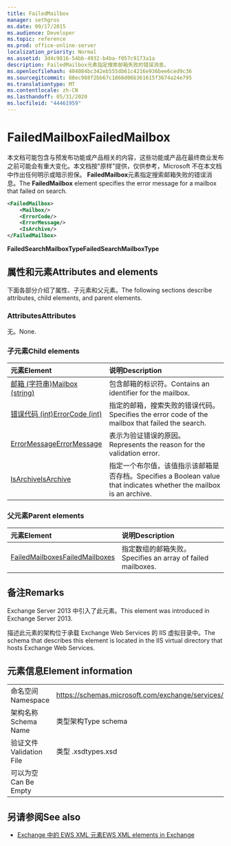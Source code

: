 ```yaml
---
title: FailedMailbox
manager: sethgros
ms.date: 09/17/2015
ms.audience: Developer
ms.topic: reference
ms.prod: office-online-server
localization_priority: Normal
ms.assetid: 3d4c9816-54bb-4932-b4ba-f057c9173a1a
description: FailedMailbox元素指定搜索邮箱失败的错误消息。
ms.openlocfilehash: 404084bc342eb555db61c4216e936bee6ced9c36
ms.sourcegitcommit: 88ec988f2bb67c1866d06b361615f3674a24e795
ms.translationtype: MT
ms.contentlocale: zh-CN
ms.lasthandoff: 05/31/2020
ms.locfileid: "44461959"
---
```

# <a name="failedmailbox"></a><span data-ttu-id="c6e41-103">FailedMailbox</span><span class="sxs-lookup"><span data-stu-id="c6e41-103">FailedMailbox</span></span>

<span data-ttu-id="c6e41-104">本文档可能包含与预发布功能或产品相关的内容，这些功能或产品在最终商业发布之前可能会有重大变化。本文档按"原样"提供，仅供参考，Microsoft 不在本文档中作出任何明示或暗示担保。 **FailedMailbox**元素指定搜索邮箱失败的错误消息。</span><span class="sxs-lookup"><span data-stu-id="c6e41-104">The **FailedMailbox** element specifies the error message for a mailbox that failed on search.</span></span> 
  
```XML
<FailedMailbox>
    <Mailbox/>
    <ErrorCode/>
    <ErrorMessage/>
    <IsArchive/>
</FailedMailbox>
```

 <span data-ttu-id="c6e41-105">**FailedSearchMailboxType**</span><span class="sxs-lookup"><span data-stu-id="c6e41-105">**FailedSearchMailboxType**</span></span>
## <a name="attributes-and-elements"></a><span data-ttu-id="c6e41-106">属性和元素</span><span class="sxs-lookup"><span data-stu-id="c6e41-106">Attributes and elements</span></span>

<span data-ttu-id="c6e41-107">下面各部分介绍了属性、子元素和父元素。</span><span class="sxs-lookup"><span data-stu-id="c6e41-107">The following sections describe attributes, child elements, and parent elements.</span></span>
  
### <a name="attributes"></a><span data-ttu-id="c6e41-108">Attributes</span><span class="sxs-lookup"><span data-stu-id="c6e41-108">Attributes</span></span>

<span data-ttu-id="c6e41-109">无。</span><span class="sxs-lookup"><span data-stu-id="c6e41-109">None.</span></span>
  
### <a name="child-elements"></a><span data-ttu-id="c6e41-110">子元素</span><span class="sxs-lookup"><span data-stu-id="c6e41-110">Child elements</span></span>

|<span data-ttu-id="c6e41-111">**元素**</span><span class="sxs-lookup"><span data-stu-id="c6e41-111">**Element**</span></span>|<span data-ttu-id="c6e41-112">**说明**</span><span class="sxs-lookup"><span data-stu-id="c6e41-112">**Description**</span></span>|
|:-----|:-----|
|[<span data-ttu-id="c6e41-113">邮箱 (字符串)</span><span class="sxs-lookup"><span data-stu-id="c6e41-113">Mailbox (string)</span></span>](mailbox-string.md) <br/> |<span data-ttu-id="c6e41-114">包含邮箱的标识符。</span><span class="sxs-lookup"><span data-stu-id="c6e41-114">Contains an identifier for the mailbox.</span></span>  <br/> |
|[<span data-ttu-id="c6e41-115">错误代码 (int)</span><span class="sxs-lookup"><span data-stu-id="c6e41-115">ErrorCode (int)</span></span>](errorcode-int.md) <br/> |<span data-ttu-id="c6e41-116">指定的邮箱，搜索失败的错误代码。</span><span class="sxs-lookup"><span data-stu-id="c6e41-116">Specifies the error code of the mailbox that failed the search.</span></span>  <br/> |
|[<span data-ttu-id="c6e41-117">ErrorMessage</span><span class="sxs-lookup"><span data-stu-id="c6e41-117">ErrorMessage</span></span>](errormessage.md) <br/> |<span data-ttu-id="c6e41-118">表示为验证错误的原因。</span><span class="sxs-lookup"><span data-stu-id="c6e41-118">Represents the reason for the validation error.</span></span>  <br/> |
|[<span data-ttu-id="c6e41-119">IsArchive</span><span class="sxs-lookup"><span data-stu-id="c6e41-119">IsArchive</span></span>](isarchive.md) <br/> |<span data-ttu-id="c6e41-120">指定一个布尔值，该值指示该邮箱是否存档。</span><span class="sxs-lookup"><span data-stu-id="c6e41-120">Specifies a Boolean value that indicates whether the mailbox is an archive.</span></span>  <br/> |
   
### <a name="parent-elements"></a><span data-ttu-id="c6e41-121">父元素</span><span class="sxs-lookup"><span data-stu-id="c6e41-121">Parent elements</span></span>

|<span data-ttu-id="c6e41-122">**元素**</span><span class="sxs-lookup"><span data-stu-id="c6e41-122">**Element**</span></span>|<span data-ttu-id="c6e41-123">**说明**</span><span class="sxs-lookup"><span data-stu-id="c6e41-123">**Description**</span></span>|
|:-----|:-----|
|[<span data-ttu-id="c6e41-124">FailedMailboxes</span><span class="sxs-lookup"><span data-stu-id="c6e41-124">FailedMailboxes</span></span>](failedmailboxes.md) <br/> |<span data-ttu-id="c6e41-125">指定数组的邮箱失败。</span><span class="sxs-lookup"><span data-stu-id="c6e41-125">Specifies an array of failed mailboxes.</span></span>  <br/> |
   
## <a name="remarks"></a><span data-ttu-id="c6e41-126">备注</span><span class="sxs-lookup"><span data-stu-id="c6e41-126">Remarks</span></span>

<span data-ttu-id="c6e41-127">Exchange Server 2013 中引入了此元素。</span><span class="sxs-lookup"><span data-stu-id="c6e41-127">This element was introduced in Exchange Server 2013.</span></span>
  
<span data-ttu-id="c6e41-128">描述此元素的架构位于承载 Exchange Web Services 的 IIS 虚拟目录中。</span><span class="sxs-lookup"><span data-stu-id="c6e41-128">The schema that describes this element is located in the IIS virtual directory that hosts Exchange Web Services.</span></span>
  
## <a name="element-information"></a><span data-ttu-id="c6e41-129">元素信息</span><span class="sxs-lookup"><span data-stu-id="c6e41-129">Element information</span></span>

|||
|:-----|:-----|
|<span data-ttu-id="c6e41-130">命名空间</span><span class="sxs-lookup"><span data-stu-id="c6e41-130">Namespace</span></span>  <br/> |https://schemas.microsoft.com/exchange/services/2006/types  <br/> |
|<span data-ttu-id="c6e41-131">架构名称</span><span class="sxs-lookup"><span data-stu-id="c6e41-131">Schema Name</span></span>  <br/> |<span data-ttu-id="c6e41-132">类型架构</span><span class="sxs-lookup"><span data-stu-id="c6e41-132">Type schema</span></span>  <br/> |
|<span data-ttu-id="c6e41-133">验证文件</span><span class="sxs-lookup"><span data-stu-id="c6e41-133">Validation File</span></span>  <br/> |<span data-ttu-id="c6e41-134">类型 .xsd</span><span class="sxs-lookup"><span data-stu-id="c6e41-134">types.xsd</span></span>  <br/> |
|<span data-ttu-id="c6e41-135">可以为空</span><span class="sxs-lookup"><span data-stu-id="c6e41-135">Can Be Empty</span></span>  <br/> ||
   
## <a name="see-also"></a><span data-ttu-id="c6e41-136">另请参阅</span><span class="sxs-lookup"><span data-stu-id="c6e41-136">See also</span></span>



- [<span data-ttu-id="c6e41-137">Exchange 中的 EWS XML 元素</span><span class="sxs-lookup"><span data-stu-id="c6e41-137">EWS XML elements in Exchange</span></span>](ews-xml-elements-in-exchange.md)

